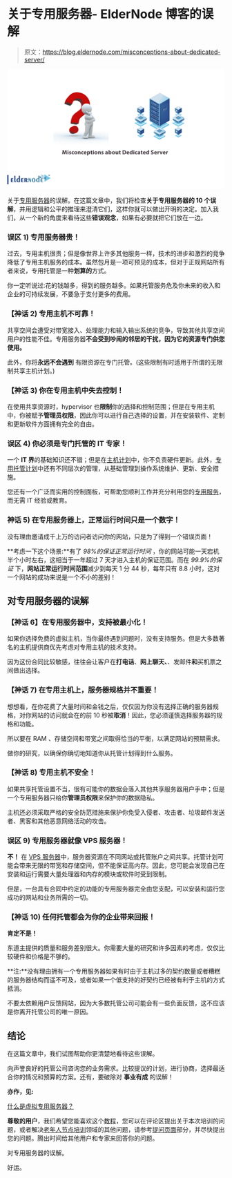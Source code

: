 # 关于专用服务器- ElderNode 博客的误解

> 原文：<https://blog.eldernode.com/misconceptions-about-dedicated-server/>

![Misconceptions about Dedicated Server](img/a8d5056fead115cc1983708a435af5ac.png)

关于[专用服务器](https://eldernode.com/dedicated-server/)的误解。在这篇文章中，我们将检查**关于专用服务器的 10 个误解**，并用逻辑和公平的推理来澄清它们，这样你就可以做出开明的决定。加入我们，从一个新的角度来看待这些**错误观念**，如果有必要就把它们放在一边。

### 误区 1) 专用服务器贵！

过去，专用主机很贵；但是像世界上许多其他服务一样，技术的进步和激烈的竞争降低了专用主机服务的成本。虽然包月是一项可预见的成本，但对于正规网站所有者来说，专用托管是一种**划算的**方式。

你一定听说过:花的钱越多，得到的服务越多。如果托管服务危及你未来的收入和企业的可持续发展，不要急于支付更多的费用。

### 【神话 2) 专用主机不可靠！

共享空间会遭受对带宽接入、处理能力和输入输出系统的竞争，导致其他共享空间用户的性能不佳。专用服务器**不会受到吵闹的邻居的干扰，因为它的资源专门供您使用。**

此外，你将**永远不会遇到** 有限资源在专门托管。(这些限制有时适用于所谓的无限制共享主机计划。)

### 【神话 3) 你在专用主机中失去控制！

在使用共享资源时，hypervisor 也**限制**你的选择和控制范围；但是在专用主机中，你被赋予**管理员权限**，因此你可以进行自己选择的设置，并在安装软件、定制和更新软件方面拥有完全的自由。

### 误区 4) 你必须是专门托管的 IT 专家！

一个 **IT 界**的基础知识还不错；但是在[主机计划](https://eldernode.com/linux-hosting/)中，你不负责硬件更新。此外，[专用托管计划](https://eldernode.com/dedicated-server/)中还有不同层次的管理，从基础管理到操作系统维护、更新、安全措施。

您还有一个广泛而实用的控制面板，可帮助您顺利工作并充分利用您的[专用服务](https://en.wikipedia.org/wiki/Dedicated_hosting_service)，而无需 IT 经验或教育。

### 神话 5) 在专用服务器上，正常运行时间只是一个数字！

没有理由邀请成千上万的访问者访问你的网站，只是为了得到一个错误页面！

**考虑一下这个场景:**有了 *98%的保证正常运行时间* ，你的网站可能一天宕机半个小时左右，这相当于一年超过 7 天才进入主机的保证范围。而在 *99.9%的保证* 下，**网站正常运行时间范围**减少到每天 1 分 44 秒，每年只有 8.8 小时，这对一个网站的成功来说是一个不小的差别！

## 对专用服务器的误解

### 【神话 6】在专用服务器中，支持被最小化！

如果你选择免费的虚拟主机，当你最终遇到问题时，没有支持服务。但是大多数著名的主机提供商优先考虑对专用主机的技术支持。

因为这份合同比较敏感，往往会让客户在**打电话**、**网上聊天、**、发邮件**和**买机票之间做出选择。

### 【神话 7) 在专用主机上，服务器规格并不重要！

想想看，在你花费了大量时间和金钱之后，仅仅因为你没有选择正确的服务器规格，对你网站的访问就会在的前 10 秒被**取消**！因此，您必须谨慎选择服务器的规格和功能。

所以要在 RAM 、存储空间和带宽之间取得恰当的平衡，以满足网站的预期需求。

做你的研究，以确保你确切地知道你从托管计划得到什么服务。

### 【神话 8) 专用主机不安全！

如果共享托管设置不当，很有可能你的数据会落入其他共享服务器用户手中；但是一个专用服务器只给你**管理员权限**来保护你的数据隐私。

主机还必须采取严格的安全防范措施来保护你免受入侵者、攻击者、垃圾邮件发送者、黑客和其他恶意网络活动的攻击。

### 误区 9) 专用服务器就像 VPS 服务器！

**不！** 在 [VPS 服务器](https://eldernode.com/vps/)中，服务器资源在不同网站或托管账户之间共享。托管计划可能会带来无限的带宽和存储空间，但不能保证高内存。因此，您可能会发现自己在安装和运行需要大量处理器和内存的模块或软件时受到限制。

但是，一台具有合同中约定的功能的专用服务器完全由您支配，可以安装和运行您成功的网站和业务所需的一切。

### 【神话 10) 任何托管都会为你的企业带来回报！

**肯定不是！**

东道主提供的质量和服务差别很大。你需要大量的研究和许多因素的考虑，仅仅比较硬件和价格是不够的。

**注:**没有理由拥有一个专用服务器如果有时由于主机过多的契约数量或者糟糕的服务器结构而遥不可及，或者如果一个低支持的好契约已经被有利于主机的方式抵消。

不要太依赖用户反馈网站，因为大多数托管公司可能会有一些负面反馈，这不应该是你离开托管公司的唯一原因。

## 结论

在这篇文章中，我们试图帮助你更清楚地看待这些误解。

向声誉良好的托管公司咨询您的业务需求。比较提议的计划，进行协商，选择最适合你的情况和预算的方案。还有，要破除对 **事业有成** 的误解！

**亦作，见:**

[什么是虚拟专用服务器？](https://eldernode.com/what-is-a-virtual-private-server/)

**尊敬的用户**，我们希望您能喜欢这个[教程](https://eldernode.com/category/tutorial/)，您可以在评论区提出关于本次培训的问题，或者解决[老年人节点培训](https://eldernode.com/blog/)领域的其他问题，请参考[提问页面](https://eldernode.com/ask)部分，并尽快提出您的问题。腾出时间给其他用户和专家来回答你的问题。

对专用服务器的误解。

好运。